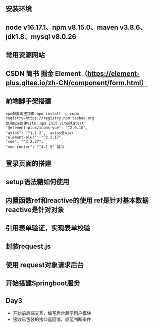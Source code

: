 ## 安装环境
## node v16.17.1、npm v8.15.0、maven v3.8.6、jdk1.8、mysql v8.0.26
## 常用资源网站
## CSDN 简书 掘金 Element（https://element-plus.gitee.io/zh-CN/component/form.html）

## 前端脚手架搭建
    npm配置淘宝镜像 npm install -g cnpm --registry=https://registry.npm.taobao.org
    使用npm创建vite：npm init vite@latest
    "@element-plus/icons-vue": "^2.0.10",
    "axios": "^1.1.2",  axios是ajax
    "element-plus": "^2.2.17",
    "vue": "^3.2.37",
    "vue-router": "^4.1.5" 路由

## 登录页面的搭建

## setup语法糖如何使用
## 内置函数ref和reactive的使用 ref是针对基本数据 reactive是针对对象

## 引用表单验证，实现表单校验

## 封装request.js

## 使用 request对象请求后台

## 开始搭建Springboot服务

## Day3
- 开始前后端交互，编写后台展示用户模块
- 接收已包装的接口返回值，规范判断条件